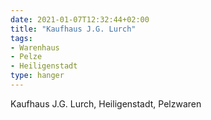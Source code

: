 ```yaml
---
date: 2021-01-07T12:32:44+02:00
title: "Kaufhaus J.G. Lurch"
tags:
- Warenhaus
- Pelze
- Heiligenstadt
type: hanger
---
```

Kaufhaus J.G. Lurch, Heiligenstadt, Pelzwaren
